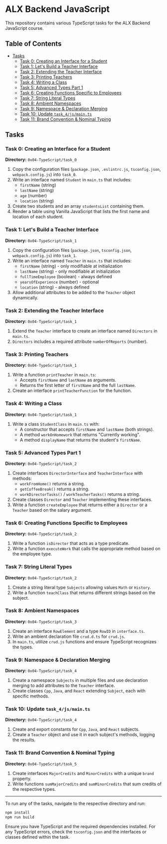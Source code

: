 # ALX Backend JavaScript

This repository contains various TypeScript tasks for the ALX Backend JavaScript course.

## Table of Contents

- [Tasks](#tasks)
  - [Task 0: Creating an Interface for a Student](#task-0-creating-an-interface-for-a-student)
  - [Task 1: Let's Build a Teacher Interface](#task-1-lets-build-a-teacher-interface)
  - [Task 2: Extending the Teacher Interface](#task-2-extending-the-teacher-interface)
  - [Task 3: Printing Teachers](#task-3-printing-teachers)
  - [Task 4: Writing a Class](#task-4-writing-a-class)
  - [Task 5: Advanced Types Part 1](#task-5-advanced-types-part-1)
  - [Task 6: Creating Functions Specific to Employees](#task-6-creating-functions-specific-to-employees)
  - [Task 7: String Literal Types](#task-7-string-literal-types)
  - [Task 8: Ambient Namespaces](#task-8-ambient-namespaces)
  - [Task 9: Namespace & Declaration Merging](#task-9-namespace--declaration-merging)
  - [Task 10: Update `task_4/js/main.ts`](#task-10-update-task_4jsmain.ts)
  - [Task 11: Brand Convention & Nominal Typing](#task-11-brand-convention--nominal-typing)

## Tasks

### Task 0: Creating an Interface for a Student

**Directory:** `0x04-TypeScript/task_0`

1. Copy the configuration files (`package.json`, `.eslintrc.js`, `tsconfig.json`, `webpack.config.js`) into `task_0`.
2. Write an interface named `Student` in `main.ts` that includes:
   - `firstName` (string)
   - `lastName` (string)
   - `age` (number)
   - `location` (string)
3. Create two students and an array `studentsList` containing them.
4. Render a table using Vanilla JavaScript that lists the first name and location of each student.

### Task 1: Let's Build a Teacher Interface

**Directory:** `0x04-TypeScript/task_1`

1. Copy the configuration files (`package.json`, `tsconfig.json`, `webpack.config.js`) into `task_1`.
2. Write an interface named `Teacher` in `main.ts` that includes:
   - `firstName` (string) - only modifiable at initialization
   - `lastName` (string) - only modifiable at initialization
   - `fullTimeEmployee` (boolean) - always defined
   - `yearsOfExperience` (number) - optional
   - `location` (string) - always defined
3. Allow additional attributes to be added to the `Teacher` object dynamically.

### Task 2: Extending the Teacher Interface

**Directory:** `0x04-TypeScript/task_1`

1. Extend the `Teacher` interface to create an interface named `Directors` in `main.ts`.
2. `Directors` includes a required attribute `numberOfReports` (number).

### Task 3: Printing Teachers

**Directory:** `0x04-TypeScript/task_1`

1. Write a function `printTeacher` in `main.ts`:
   - Accepts `firstName` and `lastName` as arguments.
   - Returns the first letter of `firstName` and the full `lastName`.
2. Create an interface `printTeacherFunction` for the function.

### Task 4: Writing a Class

**Directory:** `0x04-TypeScript/task_1`

1. Write a class `StudentClass` in `main.ts` with:
   - A constructor that accepts `firstName` and `lastName` (both strings).
   - A method `workOnHomework` that returns "Currently working".
   - A method `displayName` that returns the student's `firstName`.

### Task 5: Advanced Types Part 1

**Directory:** `0x04-TypeScript/task_2`

1. Create interfaces `DirectorInterface` and `TeacherInterface` with methods:
   - `workFromHome()` returns a string.
   - `getCoffeeBreak()` returns a string.
   - `workDirectorTasks()` / `workTeacherTasks()` returns a string.
2. Create classes `Director` and `Teacher` implementing these interfaces.
3. Write a function `createEmployee` that returns either a `Director` or a `Teacher` based on the salary argument.

### Task 6: Creating Functions Specific to Employees

**Directory:** `0x04-TypeScript/task_2`

1. Write a function `isDirector` that acts as a type predicate.
2. Write a function `executeWork` that calls the appropriate method based on the employee type.

### Task 7: String Literal Types

**Directory:** `0x04-TypeScript/task_2`

1. Create a string literal type `Subjects` allowing values `Math` or `History`.
2. Write a function `teachClass` that returns different strings based on the subject.

### Task 8: Ambient Namespaces

**Directory:** `0x04-TypeScript/task_3`

1. Create an interface `RowElement` and a type `RowID` in `interface.ts`.
2. Write an ambient declaration file `crud.d.ts` for `crud.js`.
3. In `main.ts`, utilize `crud.js` functions and ensure TypeScript recognizes the types.

### Task 9: Namespace & Declaration Merging

**Directory:** `0x04-TypeScript/task_4`

1. Create a namespace `Subjects` in multiple files and use declaration merging to add attributes to the `Teacher` interface.
2. Create classes `Cpp`, `Java`, and `React` extending `Subject`, each with specific methods.

### Task 10: Update `task_4/js/main.ts`

**Directory:** `0x04-TypeScript/task_4`

1. Create and export constants for `Cpp`, `Java`, and `React` subjects.
2. Create a `Teacher` object and use it in each subject's methods, logging the results.

### Task 11: Brand Convention & Nominal Typing

**Directory:** `0x04-TypeScript/task_5`

1. Create interfaces `MajorCredits` and `MinorCredits` with a unique `brand` property.
2. Write functions `sumMajorCredits` and `sumMinorCredits` that sum credits of the respective types.

---

To run any of the tasks, navigate to the respective directory and run:

```sh
npm install
npm run build
```

Ensure you have TypeScript and the required dependencies installed. For any TypeScript errors, check the `tsconfig.json` and the interfaces or classes defined within the task.